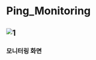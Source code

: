 # Ping_Monitoring

## ![1](https://github.com/UNNAMED-Proxy/voc/assets/56819763/733f012c-c038-4542-8d53-e74b2e187732)

### 모니터링 화면
